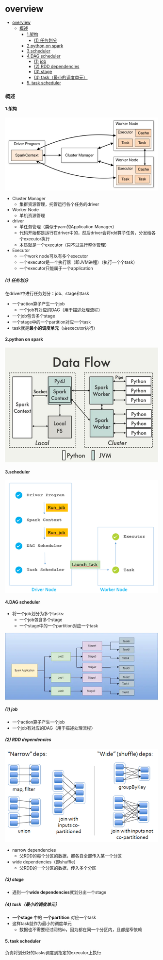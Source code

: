 # overview


<!-- @import "[TOC]" {cmd="toc" depthFrom=1 depthTo=6 orderedList=false} -->

<!-- code_chunk_output -->

- [overview](#overview)
    - [概述](#概述)
      - [1.架构](#1架构)
        - [(1) 任务划分](#1-任务划分)
      - [2.python on spark](#2python-on-spark)
      - [3.scheduler](#3scheduler)
      - [4.DAG scheduler](#4dag-scheduler)
        - [(1) job](#1-job)
        - [(2) RDD dependencies](#2-rdd-dependencies)
        - [(3) stage](#3-stage)
        - [(4) task（最小的调度单元）](#4-task最小的调度单元)
      - [5. task scheduler](#5-task-scheduler)

<!-- /code_chunk_output -->


### 概述

#### 1.架构
![](./imgs/overview_01.png)

* Cluster Manager
    * 集群资源管理，托管运行各个任务的driver
* Worker Node
    * 单机资源管理
* driver
    * 单任务管理（类似于yarn的Application Manager）
    * 代码开始都是运行在driver中的，然后driver会将rdd算子任务，分发给各个executor执行
    * 本质就是一个executor（只不过进行整体管理）
* Executor
    * 一个work node可以有多个executor
    * 一个executor是一个执行器（即JVM进程）（执行一个个task）
    * 一个executor只能属于一个application

##### (1) 任务划分

在driver中进行任务划分：job、stage和task

* 一个action算子产生一个job
    * 一个job有对应的DAG（用于描述处理流程）
* 一个job包含多个stage
* 一个stage中的一个partition对应一个task
* task就是**最小的调度单元**（由executor执行）

#### 2.python on spark
![](./imgs/overview_02.png)

#### 3.scheduler

![](./imgs/overview_03.png)

#### 4.DAG scheduler

* 将一个job划分为多个tasks:
    * 一个job包含多个stage
    * 一个stage中的一个partition对应一个task

![](./imgs/overview_04.png)

##### (1) job
* 一个action算子产生一个job
* 一个job有对应的DAG（用于描述处理流程）

##### (2) RDD dependencies
![](./imgs/overview_05.png)
* narrow dependencies
    * 父RDD的每个分区的数据，都各自全部传入某一个分区
* wide dependencies（即shuffle）
    * 父RDD的一个分区的数据，传入多个分区

##### (3) stage
* 遇到一个**wide dependencies**就划分出一个stage

##### (4) task（最小的调度单元）
* **一个stage** 中的 **一个partition** 对应一个task
* 这样task就作为最小的调度单元
    * 数据也不需要经过网络io，因为都在同一个分区内，且都是窄依赖

#### 5. task scheduler

负责将划分好的tasks调度到指定的executor上执行